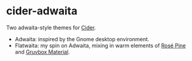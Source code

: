 # cider-adwaita
Two adwaita-style themes for [Cider](https://cider.sh/).

- Adwaita: inspired by the Gnome desktop environment.
- Flatwaita: my spin on Adwaita, mixing in warm elements of [Rosé Pine](https://rosepinetheme.com) and [Gruvbox Material](https://github.com/sainnhe/gruvbox-material).
